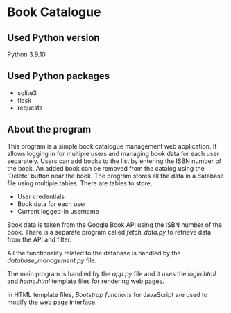 # Book Catalogue

## Used Python version

Python 3.9.10

## Used Python packages

- sqlite3
- flask
- requests

## About the program

This program is a simple book catalogue management web application. It allows logging in for multiple users and managing book data for each user separately. Users can add books to the list by entering the ISBN number of the book. An added book can be removed from the catalog using the 'Delete' button near the book. The program stores all the data in a database file using multiple tables. There are tables to store,

- User credentials
- Book data for each user
- Current logged-in username

Book data is taken from the Google Book API using the ISBN number of the book. There is a separate program called _fetch_data.py_ to retrieve data from the API and filter.

All the functionality related to the database is handled by the _database_management.py_ file.

The main program is handled by the _app.py_ file and it uses the _login.html_ and _home.html_ template files for rendering web pages.

In HTML template files, _Bootstrap functions_ for JavaScript are used to modify the web page interface.
